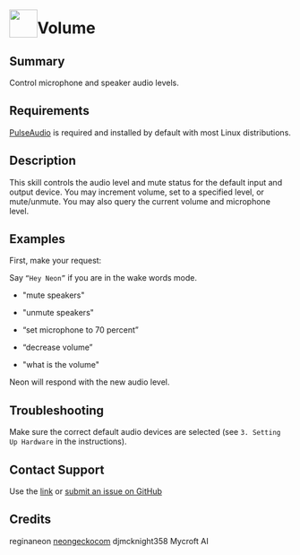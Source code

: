 # <img src='https://0000.us/klatchat/app/files/neon_images/icons/neon_skill.png' card_color="#FF8600" width="50" style="vertical-align:bottom">Volume
  
## Summary  
  
Control microphone and speaker audio levels.
  
## Requirements  
[PulseAudio](https://www.freedesktop.org/wiki/Software/PulseAudio/) is required and installed by default with most Linux
distributions.
  
## Description  
  
This skill controls the audio level and mute status for the default input and output device. You may increment volume,
set to a specified level, or mute/unmute. You may also query the current volume and microphone level.
    
  
  
## Examples  
  
First, make your request:  
  
Say `“Hey Neon”` if you are in the wake words mode.
  
- "mute speakers"
      
- "unmute speakers"
      
- “set microphone to 70 percent”
      
- “decrease volume”

- "what is the volume"

Neon will respond with the new audio level.

## Troubleshooting
Make sure the correct default audio devices are selected (see `3. Setting Up Hardware` in the instructions).

## Contact Support
Use the [link](https://neongecko.com/ContactUs) or [submit an issue on GitHub](https://help.github.com/en/articles/creating-an-issue)

## Credits
reginaneon [neongeckocom](https://neongecko.com/) djmcknight358 Mycroft AI
